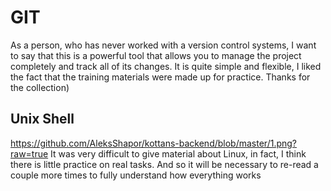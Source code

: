 # GIT
As a person, who has never worked with a version control systems, I want to say that this is a powerful tool that allows you to manage the project completely and track all of its changes.
It is quite simple and flexible, I liked the fact that the training materials were made up for practice.  Thanks for the collection)
## Unix Shell
https://github.com/AleksShapor/kottans-backend/blob/master/1.png?raw=true
It was very difficult to give material about Linux, in fact, I think there is little practice on real tasks. And so it will be necessary to re-read a couple more times to fully understand how everything works
